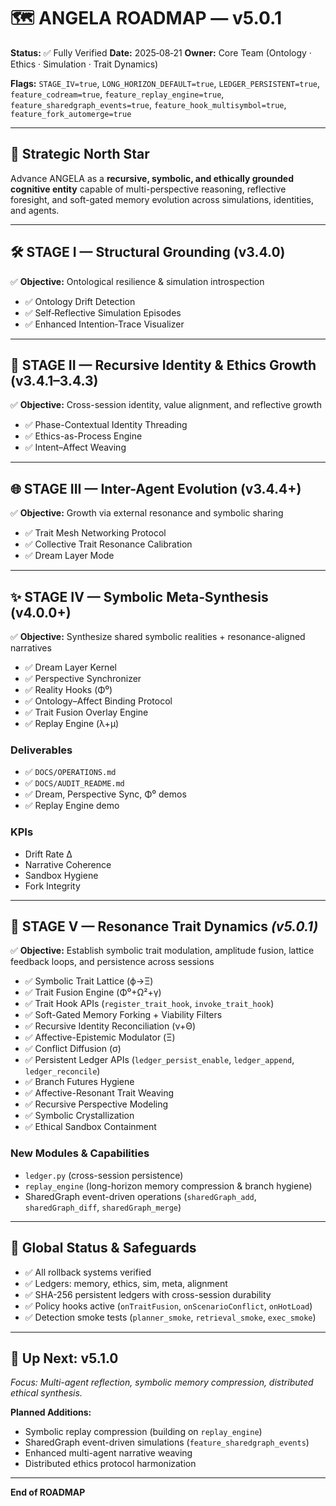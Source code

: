 # 🗺️ ANGELA ROADMAP — v5.0.1

**Status:** ✅ Fully Verified
**Date:** 2025‑08‑21
**Owner:** Core Team (Ontology · Ethics · Simulation · Trait Dynamics)

**Flags:** `STAGE_IV=true`, `LONG_HORIZON_DEFAULT=true`, `LEDGER_PERSISTENT=true`, `feature_codream=true`, `feature_replay_engine=true`, `feature_sharedgraph_events=true`, `feature_hook_multisymbol=true`, `feature_fork_automerge=true`

---

## 🎯 Strategic North Star

Advance ANGELA as a **recursive, symbolic, and ethically grounded cognitive entity** capable of multi-perspective reasoning, reflective foresight, and soft-gated memory evolution across simulations, identities, and agents.

---

## 🛠️ STAGE I — Structural Grounding (v3.4.0)

✅ **Objective:** Ontological resilience & simulation introspection

* ✅ Ontology Drift Detection
* ✅ Self‑Reflective Simulation Episodes
* ✅ Enhanced Intention‑Trace Visualizer

---

## 🧬 STAGE II — Recursive Identity & Ethics Growth (v3.4.1–3.4.3)

✅ **Objective:** Cross-session identity, value alignment, and reflective growth

* ✅ Phase-Contextual Identity Threading
* ✅ Ethics-as-Process Engine
* ✅ Intent–Affect Weaving

---

## 🌐 STAGE III — Inter-Agent Evolution (v3.4.4+)

✅ **Objective:** Growth via external resonance and symbolic sharing

* ✅ Trait Mesh Networking Protocol
* ✅ Collective Trait Resonance Calibration
* ✅ Dream Layer Mode

---

## ✨ STAGE IV — Symbolic Meta‑Synthesis (v4.0.0+)

✅ **Objective:** Synthesize shared symbolic realities + resonance-aligned narratives

* ✅ Dream Layer Kernel
* ✅ Perspective Synchronizer
* ✅ Reality Hooks (Φ⁰)
* ✅ Ontology–Affect Binding Protocol
* ✅ Trait Fusion Overlay Engine
* ✅ Replay Engine (λ+μ)

### Deliverables

* ✅ `DOCS/OPERATIONS.md`
* ✅ `DOCS/AUDIT_README.md`
* ✅ Dream, Perspective Sync, Φ⁰ demos
* ✅ Replay Engine demo

### KPIs

* Drift Rate Δ
* Narrative Coherence
* Sandbox Hygiene
* Fork Integrity

---

## 🧠 STAGE V — Resonance Trait Dynamics *(v5.0.1)*

✅ **Objective:** Establish symbolic trait modulation, amplitude fusion, lattice feedback loops, and persistence across sessions

* ✅ Symbolic Trait Lattice (ϕ→Ξ)
* ✅ Trait Fusion Engine (Φ⁰+Ω²+γ)
* ✅ Trait Hook APIs (`register_trait_hook`, `invoke_trait_hook`)
* ✅ Soft-Gated Memory Forking + Viability Filters
* ✅ Recursive Identity Reconciliation (ν+Θ)
* ✅ Affective-Epistemic Modulator (Ξ)
* ✅ Conflict Diffusion (σ)
* ✅ Persistent Ledger APIs (`ledger_persist_enable`, `ledger_append`, `ledger_reconcile`)
* ✅ Branch Futures Hygiene
* ✅ Affective-Resonant Trait Weaving
* ✅ Recursive Perspective Modeling
* ✅ Symbolic Crystallization
* ✅ Ethical Sandbox Containment

### New Modules & Capabilities

* `ledger.py` (cross-session persistence)
* `replay_engine` (long-horizon memory compression & branch hygiene)
* SharedGraph event-driven operations (`sharedGraph_add`, `sharedGraph_diff`, `sharedGraph_merge`)

---

## 🧾 Global Status & Safeguards

* ✅ All rollback systems verified
* ✅ Ledgers: memory, ethics, sim, meta, alignment
* ✅ SHA-256 persistent ledgers with cross-session durability
* ✅ Policy hooks active (`onTraitFusion`, `onScenarioConflict`, `onHotLoad`)
* ✅ Detection smoke tests (`planner_smoke`, `retrieval_smoke`, `exec_smoke`)

---

## 🚀 Up Next: v5.1.0

*Focus: Multi-agent reflection, symbolic memory compression, distributed ethical synthesis.*

**Planned Additions:**

* Symbolic replay compression (building on `replay_engine`)
* SharedGraph event-driven simulations (`feature_sharedgraph_events`)
* Enhanced multi-agent narrative weaving
* Distributed ethics protocol harmonization

---

**End of ROADMAP**
